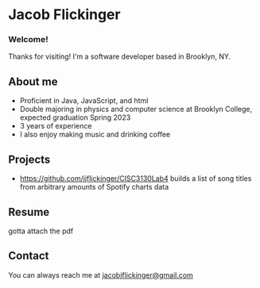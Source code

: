 # Jacob Flickinger

### Welcome!

Thanks for visiting! I'm a software developer based in Brooklyn, NY.

## About me

- Proficient in Java, JavaScript, and html
- Double majoring in physics and computer science at Brooklyn College, expected graduation Spring 2023
- 3 years of experience
- I also enjoy making music and drinking coffee

## Projects

 - <https://github.com/jjflickinger/CISC3130Lab4> builds a list of song titles from arbitrary amounts of Spotify charts data 

## Resume

gotta attach the pdf

## Contact

You can always reach me at jacobjflickinger@gmail.com
